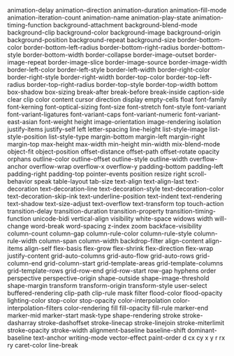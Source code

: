 animation-delay
animation-direction
animation-duration
animation-fill-mode
animation-iteration-count
animation-name
animation-play-state
animation-timing-function
background-attachment
background-blend-mode
background-clip
background-color
background-image
background-origin
background-position
background-repeat
background-size
border-bottom-color
border-bottom-left-radius
border-bottom-right-radius
border-bottom-style
border-bottom-width
border-collapse
border-image-outset
border-image-repeat
border-image-slice
border-image-source
border-image-width
border-left-color
border-left-style
border-left-width
border-right-color
border-right-style
border-right-width
border-top-color
border-top-left-radius
border-top-right-radius
border-top-style
border-top-width
bottom
box-shadow
box-sizing
break-after
break-before
break-inside
caption-side
clear
clip
color
content
cursor
direction
display
empty-cells
float
font-family
font-kerning
font-optical-sizing
font-size
font-stretch
font-style
font-variant
font-variant-ligatures
font-variant-caps
font-variant-numeric
font-variant-east-asian
font-weight
height
image-orientation
image-rendering
isolation
justify-items
justify-self
left
letter-spacing
line-height
list-style-image
list-style-position
list-style-type
margin-bottom
margin-left
margin-right
margin-top
max-height
max-width
min-height
min-width
mix-blend-mode
object-fit
object-position
offset-distance
offset-path
offset-rotate
opacity
orphans
outline-color
outline-offset
outline-style
outline-width
overflow-anchor
overflow-wrap
overflow-x
overflow-y
padding-bottom
padding-left
padding-right
padding-top
pointer-events
position
resize
right
scroll-behavior
speak
table-layout
tab-size
text-align
text-align-last
text-decoration
text-decoration-line
text-decoration-style
text-decoration-color
text-decoration-skip-ink
text-underline-position
text-indent
text-rendering
text-shadow
text-size-adjust
text-overflow
text-transform
top
touch-action
transition-delay
transition-duration
transition-property
transition-timing-function
unicode-bidi
vertical-align
visibility
white-space
widows
width
will-change
word-break
word-spacing
z-index
zoom
backface-visibility
column-count
column-gap
column-rule-color
column-rule-style
column-rule-width
column-span
column-width
backdrop-filter
align-content
align-items
align-self
flex-basis
flex-grow
flex-shrink
flex-direction
flex-wrap
justify-content
grid-auto-columns
grid-auto-flow
grid-auto-rows
grid-column-end
grid-column-start
grid-template-areas
grid-template-columns
grid-template-rows
grid-row-end
grid-row-start
row-gap
hyphens
order
perspective
perspective-origin
shape-outside
shape-image-threshold
shape-margin
transform
transform-origin
transform-style
user-select
buffered-rendering
clip-path
clip-rule
mask
filter
flood-color
flood-opacity
lighting-color
stop-color
stop-opacity
color-interpolation
color-interpolation-filters
color-rendering
fill
fill-opacity
fill-rule
marker-end
marker-mid
marker-start
mask-type
shape-rendering
stroke
stroke-dasharray
stroke-dashoffset
stroke-linecap
stroke-linejoin
stroke-miterlimit
stroke-opacity
stroke-width
alignment-baseline
baseline-shift
dominant-baseline
text-anchor
writing-mode
vector-effect
paint-order
d
cx
cy
x
y
r
rx
ry
caret-color
line-break